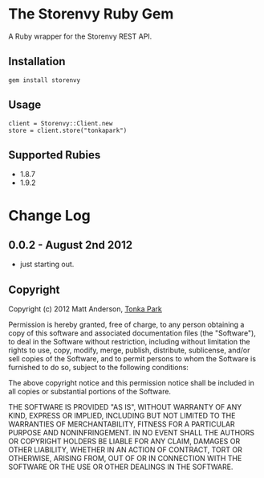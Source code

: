 The Storenvy Ruby Gem
====================
A Ruby wrapper for the Storenvy REST API.


Installation
------------
    gem install storenvy
    

Usage
-------------

	client = Storenvy::Client.new
	store = client.store("tonkapark")
	

Supported Rubies
----------------
 * 1.8.7
 * 1.9.2


Change Log
==========

0.0.2 - August 2nd 2012
--------------
* just starting out.



Copyright
---------
Copyright (c) 2012 Matt Anderson, [Tonka Park](http://tonkapark.com)

Permission is hereby granted, free of charge, to any person obtaining a copy of this software and associated documentation files (the "Software"), to deal in the Software without restriction, including without limitation the rights to use, copy, modify, merge, publish, distribute, sublicense, and/or sell copies of the Software, and to permit persons to whom the Software is furnished to do so, subject to the following conditions:

The above copyright notice and this permission notice shall be included in all copies or substantial portions of the Software.

THE SOFTWARE IS PROVIDED "AS IS", WITHOUT WARRANTY OF ANY KIND, EXPRESS OR IMPLIED, INCLUDING BUT NOT LIMITED TO THE WARRANTIES OF MERCHANTABILITY, FITNESS FOR A PARTICULAR PURPOSE AND NONINFRINGEMENT. IN NO EVENT SHALL THE AUTHORS OR COPYRIGHT HOLDERS BE LIABLE FOR ANY CLAIM, DAMAGES OR OTHER LIABILITY, WHETHER IN AN ACTION OF CONTRACT, TORT OR OTHERWISE, ARISING FROM, OUT OF OR IN CONNECTION WITH THE SOFTWARE OR THE USE OR OTHER DEALINGS IN THE SOFTWARE.
